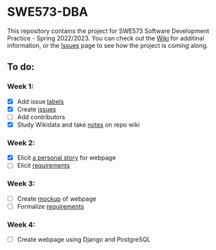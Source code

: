 # SWE573-DBA
This repository contains the project for SWE573 Software Development Practice - Spring 2022/2023. You can check out the [Wiki](https://github.com/dbaslan/SWE573-DBA/wiki) for additinal information, or the [Issues](https://github.com/dbaslan/SWE573-DBA/issues) page to see how the project is coming along.

## To do:
### Week 1:
- [x] Add issue [labels](https://github.com/dbaslan/SWE573-DBA/wiki/Issue-Labels)
- [x] Create [issues](https://github.com/dbaslan/SWE573-DBA/issues)
- [ ] Add contributors
- [x] Study Wikidata and take [notes](https://github.com/dbaslan/SWE573-DBA/wiki/Notes-on-Wikidata) on repo wiki 
### Week 2:
- [x] Elicit [a personal story](https://github.com/dbaslan/SWE573-DBA/wiki/A-Story) for webpage
- [ ] Elicit [requirements](https://github.com/dbaslan/SWE573-DBA/wiki/Requirements)
### Week 3:
- [ ] Create [mockup](https://github.com/dbaslan/SWE573-DBA/wiki/Mockup) of webpage
- [ ] Formalize [requirements](https://github.com/dbaslan/SWE573-DBA/wiki/Requirements)
### Week 4:
- [ ] Create webpage using Django and PostgreSQL

